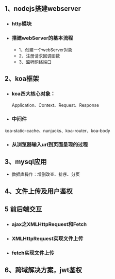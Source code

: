 ## 1、nodejs搭建webserver
- ### http模块
- ### 搭建webServer的基本流程
  - 1、创建一个webServer对象
  - 2、注册请求回调函数
  - 3、监听网络端口
  
## 2、koa框架
- ### koa四大核心对象：
  Application、Context、Request、Response
- ### 中间件
 koa-static-cache、nunjucks、koa-router、koa-body
- ### 从浏览器输入url到页面呈现的过程

## 3、mysql应用
- 数据库操作：增删改查、排序、分页

## 4、文件上传及用户鉴权

## 5 前后端交互
- ### ajax之XMLHttpRequest和Fetch
- ### XMLHttpRequest实现文件上传
- ### fetch实现文件上传

## 6、跨域解决方案，jwt鉴权
